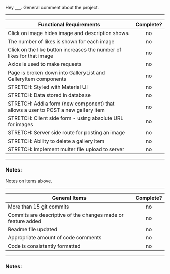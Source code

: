 Hey \_\_\_. General comment about the project.

---

| Functional Requirements                                                           | Complete? |
| --------------------------------------------------------------------------------- | :-------: |
| Click on image hides image and description shows                                  |    no     |
| The number of likes is shown for each image                                       |    no     |
| Click on the like button increases the number of likes for that image             |    no     |
| Axios is used to make requests                                                    |    no     |
| Page is broken down into GalleryList and GalleryItem components                   |    no     |
| STRETCH: Styled with Material UI                                                  |    no     |
| STRETCH: Data stored in database                                                  |    no     |
| STRETCH: Add a form (new component) that allows a user to POST a new gallery item |    no     |
| STRETCH: Client side form - using absolute URL for images                         |    no     |
| STRETCH: Server side route for posting an image                                   |    no     |
| STRETCH: Ability to delete a gallery item                                         |    no     |
| STRETCH: Implement multer file upload to server                                   |    no     |

---

### Notes:

Notes on items above.

---

| General Items                                                | Complete? |
| ------------------------------------------------------------ | :-------: |
| More than 15 git commits                                     |    no     |
| Commits are descriptive of the changes made or feature added |    no     |
| Readme file updated                                          |    no     |
| Appropriate amount of code comments                          |    no     |
| Code is consistently formatted                               |    no     |

---

### Notes:
